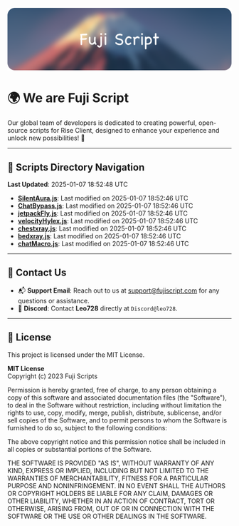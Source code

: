 ![Banner](.github/b.webp)

# 🌍 **We are Fuji Script**

Our global team of developers is dedicated to creating powerful, open-source scripts for Rise Client, designed to enhance your experience and unlock new possibilities! 🌟

---
<!-- SCRIPTS_NAVIGATION_START -->
## 📂 **Scripts Directory Navigation**

**Last Updated**: 2025-01-07 18:52:48 UTC

- **[SilentAura.js](scripts/SilentAura.js)**: Last modified on 2025-01-07 18:52:46 UTC
- **[ChatBypass.js](scripts/ChatBypass.js)**: Last modified on 2025-01-07 18:52:46 UTC
- **[jetpackFly.js](scripts/jetpackFly.js)**: Last modified on 2025-01-07 18:52:46 UTC
- **[velocityHylex.js](scripts/velocityHylex.js)**: Last modified on 2025-01-07 18:52:46 UTC
- **[chestxray.js](scripts/chestxray.js)**: Last modified on 2025-01-07 18:52:46 UTC
- **[bedxray.js](scripts/bedxray.js)**: Last modified on 2025-01-07 18:52:46 UTC
- **[chatMacro.js](scripts/chatMacro.js)**: Last modified on 2025-01-07 18:52:46 UTC

<!-- SCRIPTS_NAVIGATION_END -->

---

## 💬 **Contact Us**  
- 📬 **Support Email**: Reach out to us at [support@fujiscript.com](mailto:support@fujiscript.com) for any questions or assistance.  
- 💬 **Discord**: Contact **Leo728** directly at `Discord@leo728`.

---

## 📜 **License**

This project is licensed under the MIT License.  

**MIT License**  
Copyright (c) 2023 Fuji Scripts  

Permission is hereby granted, free of charge, to any person obtaining a copy of this software and associated documentation files (the "Software"), to deal in the Software without restriction, including without limitation the rights to use, copy, modify, merge, publish, distribute, sublicense, and/or sell copies of the Software, and to permit persons to whom the Software is furnished to do so, subject to the following conditions:  

The above copyright notice and this permission notice shall be included in all copies or substantial portions of the Software.  

THE SOFTWARE IS PROVIDED "AS IS", WITHOUT WARRANTY OF ANY KIND, EXPRESS OR IMPLIED, INCLUDING BUT NOT LIMITED TO THE WARRANTIES OF MERCHANTABILITY, FITNESS FOR A PARTICULAR PURPOSE AND NONINFRINGEMENT. IN NO EVENT SHALL THE AUTHORS OR COPYRIGHT HOLDERS BE LIABLE FOR ANY CLAIM, DAMAGES OR OTHER LIABILITY, WHETHER IN AN ACTION OF CONTRACT, TORT OR OTHERWISE, ARISING FROM, OUT OF OR IN CONNECTION WITH THE SOFTWARE OR THE USE OR OTHER DEALINGS IN THE SOFTWARE.  
